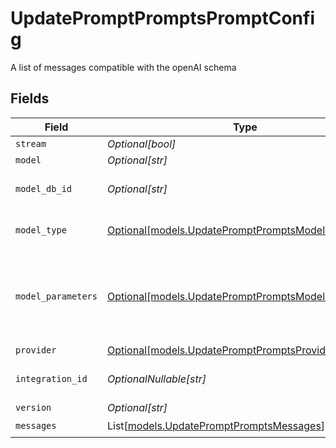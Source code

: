 # UpdatePromptPromptsPromptConfig

A list of messages compatible with the openAI schema


## Fields

| Field                                                                                                  | Type                                                                                                   | Required                                                                                               | Description                                                                                            |
| ------------------------------------------------------------------------------------------------------ | ------------------------------------------------------------------------------------------------------ | ------------------------------------------------------------------------------------------------------ | ------------------------------------------------------------------------------------------------------ |
| `stream`                                                                                               | *Optional[bool]*                                                                                       | :heavy_minus_sign:                                                                                     | N/A                                                                                                    |
| `model`                                                                                                | *Optional[str]*                                                                                        | :heavy_minus_sign:                                                                                     | N/A                                                                                                    |
| `model_db_id`                                                                                          | *Optional[str]*                                                                                        | :heavy_minus_sign:                                                                                     | The id of the resource                                                                                 |
| `model_type`                                                                                           | [Optional[models.UpdatePromptPromptsModelType]](../models/updatepromptpromptsmodeltype.md)             | :heavy_minus_sign:                                                                                     | The modality of the model                                                                              |
| `model_parameters`                                                                                     | [Optional[models.UpdatePromptPromptsModelParameters]](../models/updatepromptpromptsmodelparameters.md) | :heavy_minus_sign:                                                                                     | Model Parameters: Not all parameters apply to every model                                              |
| `provider`                                                                                             | [Optional[models.UpdatePromptPromptsProvider]](../models/updatepromptpromptsprovider.md)               | :heavy_minus_sign:                                                                                     | N/A                                                                                                    |
| `integration_id`                                                                                       | *OptionalNullable[str]*                                                                                | :heavy_minus_sign:                                                                                     | The id of the resource                                                                                 |
| `version`                                                                                              | *Optional[str]*                                                                                        | :heavy_minus_sign:                                                                                     | N/A                                                                                                    |
| `messages`                                                                                             | List[[models.UpdatePromptPromptsMessages](../models/updatepromptpromptsmessages.md)]                   | :heavy_check_mark:                                                                                     | N/A                                                                                                    |